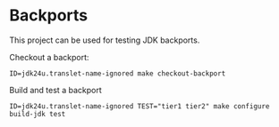 # Backports

This project can be used for testing JDK backports.

Checkout a backport:

```shell
ID=jdk24u.translet-name-ignored make checkout-backport
```

Build and test a backport
```shell
ID=jdk24u.translet-name-ignored TEST="tier1 tier2" make configure build-jdk test
```

